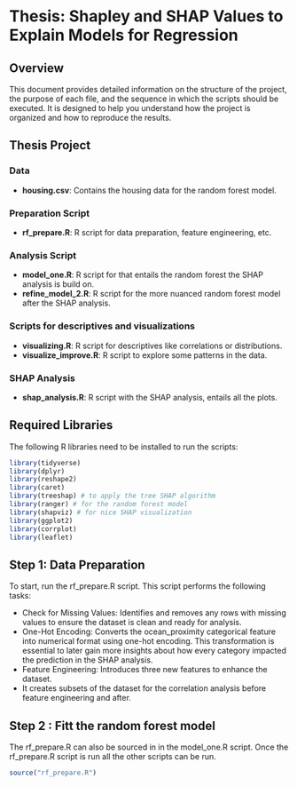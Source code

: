 # Thesis: Shapley and SHAP Values to Explain Models for Regression

## Overview
This document provides detailed information on the structure of the project, the purpose of each file, and the sequence in which the scripts should be executed. It is designed to help you understand how the project is organized and how to reproduce the results.

## Thesis Project

### Data
- **housing.csv**: Contains the housing data for the random forest model.

### Preparation Script
- **rf_prepare.R**: R script for data preparation, feature engineering, etc.

### Analysis Script
- **model_one.R**: R script for that entails the random forest the SHAP analysis is build on.
- **refine_model_2.R**: R script for the more nuanced random forest model after the SHAP analysis.

### Scripts for descriptives and visualizations
- **visualizing.R**: R script for descriptives like correlations or distributions.
- **visualize_improve.R**: R script to explore some patterns in the data.

### SHAP Analysis
- **shap_analysis.R**: R script with the SHAP analysis, entails all the plots.

## Required Libraries
The following R libraries need to be installed to run the scripts:

```R
library(tidyverse)
library(dplyr)
library(reshape2)
library(caret)
library(treeshap) # to apply the tree SHAP algorithm
library(ranger) # for the random forest model
library(shapviz) # for nice SHAP visualization
library(ggplot2) 
library(corrplot)
library(leaflet)
```

## Step 1: Data Preparation
To start, run the rf_prepare.R script. This script performs the following tasks:
* Check for Missing Values: Identifies and removes any rows with missing values to ensure the dataset is clean and ready for analysis.
* One-Hot Encoding: Converts the ocean_proximity categorical feature into numerical format using one-hot encoding. This transformation is essential to later gain more insights about how every category impacted the prediction in the SHAP analysis.
* Feature Engineering: Introduces three new features to enhance the dataset.
* It creates subsets of the dataset for the correlation analysis before feature engineering and after.

## Step 2 : Fitt the random forest model
The rf_prepare.R can also be sourced in in the model_one.R script. Once the rf_prepare.R script is run all the other scripts can be run.

```R
source("rf_prepare.R")
```

